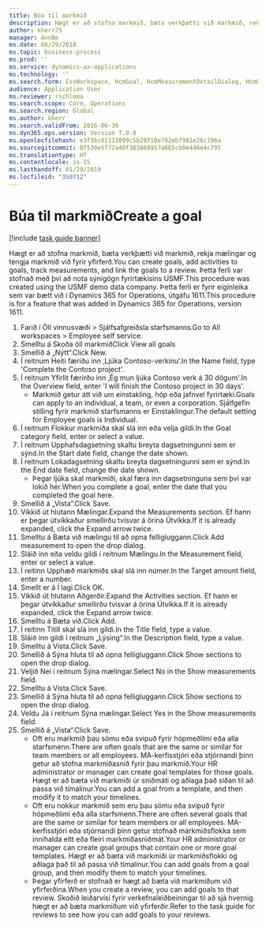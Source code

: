 ```yaml
---
title: Búa til markmið
description: Hægt er að stofna markmið, bæta verkþætti við markmið, rekja mælingar og tengja markmið við fyrir yfirferð.
author: kherr75
manager: AnnBe
ms.date: 08/29/2018
ms.topic: business-process
ms.prod: ''
ms.service: dynamics-ax-applications
ms.technology: ''
ms.search.form: EssWorkspace, HcmGoal, HcmMeasurementDetailDialog, HcmPerfJournalAdd, HcmGoalChangeSettings
audience: Application User
ms.reviewer: rschloma
ms.search.scope: Core, Operations
ms.search.region: Global
ms.author: kherr
ms.search.validFrom: 2016-06-30
ms.dyn365.ops.version: Version 7.0.0
ms.openlocfilehash: e3f3bc01113099c5b28f10e702ebf981e26c196a
ms.sourcegitcommit: 0f530e5f72a40f383868957a6b5cb0e446e4c795
ms.translationtype: HT
ms.contentlocale: is-IS
ms.lasthandoff: 01/29/2019
ms.locfileid: "350712"
---
```

# <a name="create-a-goal"></a><span data-ttu-id="9c10f-103">Búa til markmið</span><span class="sxs-lookup"><span data-stu-id="9c10f-103">Create a goal</span></span>

[!include [task guide banner](../../includes/task-guide-banner.md)]

<span data-ttu-id="9c10f-104">Hægt er að stofna markmið, bæta verkþætti við markmið, rekja mælingar og tengja markmið við fyrir yfirferð.</span><span class="sxs-lookup"><span data-stu-id="9c10f-104">You can create goals, add activities to goals, track measurements, and link the goals to a review.</span></span> <span data-ttu-id="9c10f-105">Þetta ferli var stofnað með því að nota sýnigögn fyrirtækisins USMF.</span><span class="sxs-lookup"><span data-stu-id="9c10f-105">This procedure was created using the USMF demo data company.</span></span> <span data-ttu-id="9c10f-106">Þetta ferli er fyrir eiginleika sem var bætt við í Dynamics 365 for Operations, útgáfu 1611.</span><span class="sxs-lookup"><span data-stu-id="9c10f-106">This procedure is for a feature that was added in Dynamics 365 for Operations, version 1611.</span></span>

1. <span data-ttu-id="9c10f-107">Farið í Öll vinnusvæði > Sjálfsafgreiðsla starfsmanns.</span><span class="sxs-lookup"><span data-stu-id="9c10f-107">Go to All workspaces > Employee self service.</span></span>
2. <span data-ttu-id="9c10f-108">Smelltu á Skoða öll markmið</span><span class="sxs-lookup"><span data-stu-id="9c10f-108">Click View all goals</span></span>
3. <span data-ttu-id="9c10f-109">Smellið á „Nýtt“.</span><span class="sxs-lookup"><span data-stu-id="9c10f-109">Click New.</span></span>
4. <span data-ttu-id="9c10f-110">Í reitnum Heiti færiðu inn ‚Ljúka Contoso-verkinu‘.</span><span class="sxs-lookup"><span data-stu-id="9c10f-110">In the Name field, type 'Complete the Contoso project'.</span></span>
5. <span data-ttu-id="9c10f-111">Í reitnum Yfirlit færirðu inn ‚Ég mun ljúka Contoso verk á 30 dögum'.</span><span class="sxs-lookup"><span data-stu-id="9c10f-111">In the Overview field, enter 'I will finish the Contoso project in 30 days'.</span></span>
    * <span data-ttu-id="9c10f-112">Markmið getur átt við um einstakling, hóp eða jafnvel fyrirtæki.</span><span class="sxs-lookup"><span data-stu-id="9c10f-112">Goals can apply to an individual, a team, or even a corporation.</span></span> <span data-ttu-id="9c10f-113">Sjálfgefin stilling fyrir markmið starfsmanns er Einstaklingur.</span><span class="sxs-lookup"><span data-stu-id="9c10f-113">The default setting for Employee goals is Individual.</span></span>  
6. <span data-ttu-id="9c10f-114">Í reitnum Flokkur markmiða skal slá inn eða velja gildi.</span><span class="sxs-lookup"><span data-stu-id="9c10f-114">In the Goal category field, enter or select a value.</span></span>
7. <span data-ttu-id="9c10f-115">Í reitnum Upphafsdagsetning skaltu breyta dagsetningunni sem er sýnd.</span><span class="sxs-lookup"><span data-stu-id="9c10f-115">In the Start date field, change the date shown.</span></span>
8. <span data-ttu-id="9c10f-116">Í reitnum Lokadagsetning skaltu breyta dagsetningunni sem er sýnd.</span><span class="sxs-lookup"><span data-stu-id="9c10f-116">In the End date field, change the date shown.</span></span>
    * <span data-ttu-id="9c10f-117">Þegar ljúka skal markmiði, skal færa inn dagsetninguna sem því var lokið hér.</span><span class="sxs-lookup"><span data-stu-id="9c10f-117">When you complete a goal, enter the date that you completed the goal here.</span></span>  
9. <span data-ttu-id="9c10f-118">Smellið á „Vista“.</span><span class="sxs-lookup"><span data-stu-id="9c10f-118">Click Save.</span></span>
10. <span data-ttu-id="9c10f-119">Víkkið út hlutann Mælingar.</span><span class="sxs-lookup"><span data-stu-id="9c10f-119">Expand the Measurements section.</span></span> <span data-ttu-id="9c10f-120">Ef hann er þegar útvíkkaður smellirðu tvisvar á örina Útvíkka.</span><span class="sxs-lookup"><span data-stu-id="9c10f-120">If it is already expanded, click the Expand arrow twice.</span></span>
11. <span data-ttu-id="9c10f-121">Smelltu á Bæta við mælingu til að opna felligluggann.</span><span class="sxs-lookup"><span data-stu-id="9c10f-121">Click Add measurement to open the drop dialog.</span></span>
12. <span data-ttu-id="9c10f-122">Sláið inn eða veldu gildi í reitnum Mælingu.</span><span class="sxs-lookup"><span data-stu-id="9c10f-122">In the Measurement field, enter or select a value.</span></span>
13. <span data-ttu-id="9c10f-123">Í reitinn Upphæð markmiðs skal slá inn númer.</span><span class="sxs-lookup"><span data-stu-id="9c10f-123">In the Target amount field, enter a number.</span></span>
14. <span data-ttu-id="9c10f-124">Smellt er á Í lagi.</span><span class="sxs-lookup"><span data-stu-id="9c10f-124">Click OK.</span></span>
15. <span data-ttu-id="9c10f-125">Víkkið út hlutann Aðgerðir.</span><span class="sxs-lookup"><span data-stu-id="9c10f-125">Expand the Activities section.</span></span> <span data-ttu-id="9c10f-126">Ef hann er þegar útvíkkaður smellirðu tvisvar á örina Útvíkka.</span><span class="sxs-lookup"><span data-stu-id="9c10f-126">If it is already expanded, click the Expand arrow twice.</span></span>
16. <span data-ttu-id="9c10f-127">Smelltu á Bæta við.</span><span class="sxs-lookup"><span data-stu-id="9c10f-127">Click Add.</span></span>
17. <span data-ttu-id="9c10f-128">Í reitinn Titill skal slá inn gildi.</span><span class="sxs-lookup"><span data-stu-id="9c10f-128">In the Title field, type a value.</span></span>
18. <span data-ttu-id="9c10f-129">Sláið inn gildi í reitnum „Lýsing“.</span><span class="sxs-lookup"><span data-stu-id="9c10f-129">In the Description field, type a value.</span></span>
19. <span data-ttu-id="9c10f-130">Smelltu á Vista.</span><span class="sxs-lookup"><span data-stu-id="9c10f-130">Click Save.</span></span>
20. <span data-ttu-id="9c10f-131">Smellið á Sýna hluta til að opna felligluggann.</span><span class="sxs-lookup"><span data-stu-id="9c10f-131">Click Show sections to open the drop dialog.</span></span>
21. <span data-ttu-id="9c10f-132">Veljið Nei í reitnum Sýna mælingar.</span><span class="sxs-lookup"><span data-stu-id="9c10f-132">Select No in the Show measurements field.</span></span>
22. <span data-ttu-id="9c10f-133">Smelltu á Vista.</span><span class="sxs-lookup"><span data-stu-id="9c10f-133">Click Save.</span></span>
23. <span data-ttu-id="9c10f-134">Smellið á Sýna hluta til að opna felligluggann.</span><span class="sxs-lookup"><span data-stu-id="9c10f-134">Click Show sections to open the drop dialog.</span></span>
24. <span data-ttu-id="9c10f-135">Veldu Já í reitnum Sýna mælingar.</span><span class="sxs-lookup"><span data-stu-id="9c10f-135">Select Yes in the Show measurements field.</span></span>
25. <span data-ttu-id="9c10f-136">Smellið á „Vista“.</span><span class="sxs-lookup"><span data-stu-id="9c10f-136">Click Save.</span></span>
    * <span data-ttu-id="9c10f-137">Oft eru markmið þau sömu eða svipuð fyrir hópmeðlimi eða alla starfsmenn.</span><span class="sxs-lookup"><span data-stu-id="9c10f-137">There are often goals that are the same or similar for team members or all employees.</span></span>     <span data-ttu-id="9c10f-138">MA-kerfisstjóri eða stjórnandi þinn getur að stofna markmiðasnið fyrir þau markmið.</span><span class="sxs-lookup"><span data-stu-id="9c10f-138">Your HR administrator or manager can create goal templates for those goals.</span></span> <span data-ttu-id="9c10f-139">Hægt er að bæta við markmiði úr sniðmáti og aðlaga það síðan til að passa við tímalínur.</span><span class="sxs-lookup"><span data-stu-id="9c10f-139">You can add a goal from a template, and then modify it to match your timelines.</span></span>  
    * <span data-ttu-id="9c10f-140">Oft eru nokkur markmið sem eru þau sömu eða svipuð fyrir hópmeðlimi eða alla starfsmenn.</span><span class="sxs-lookup"><span data-stu-id="9c10f-140">There are often several goals that are the same or similar for team members or all employees.</span></span>     <span data-ttu-id="9c10f-141">MA-kerfisstjóri eða stjórnandi þinn getur stofnað markmiðsflokka sem innihalda eitt eða fleiri markmiðasniðmát.</span><span class="sxs-lookup"><span data-stu-id="9c10f-141">Your HR administrator or manager can create goal groups that contain one or more goal templates.</span></span> <span data-ttu-id="9c10f-142">Hægt er að bæta við markmiði úr markmiðsflokki og aðlaga það til að passa við tímalínur.</span><span class="sxs-lookup"><span data-stu-id="9c10f-142">You can add goals from a goal group, and then modify them to match your timelines.</span></span>  
    * <span data-ttu-id="9c10f-143">Þegar yfirferð er stofnað er hægt að bæta við markmiðum við yfirferðina.</span><span class="sxs-lookup"><span data-stu-id="9c10f-143">When you create a review, you can add goals to that review.</span></span> <span data-ttu-id="9c10f-144">Skoðið leiðarvísi fyrir verkefnaleiðbeiningar til að sjá hvernig hægt er að bæta markmiðum við yfirferðir.</span><span class="sxs-lookup"><span data-stu-id="9c10f-144">Refer to the task guide for reviews to see how you can add goals to your reviews.</span></span>  

